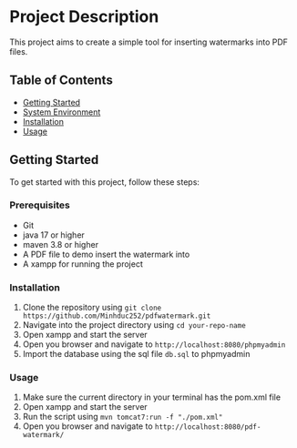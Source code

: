 
# Project Description

This project aims to create a simple tool for inserting watermarks into PDF files.

## Table of Contents

* [Getting Started](#getting-started)
* [System Environment](#prerequisites)
* [Installation](#installation)
* [Usage](#usage)

## Getting Started

To get started with this project, follow these steps:

### Prerequisites

* Git
* java 17 or higher
* maven 3.8 or higher
* A PDF file to demo insert the watermark into
* A xampp for running the project

### Installation

1. Clone the repository using `git clone https://github.com/Minhduc252/pdfwatermark.git`
2. Navigate into the project directory using `cd your-repo-name`
3. Open xampp and start the server
4. Open you browser and navigate to `http://localhost:8080/phpmyadmin`
5. Import the database using the sql file  `db.sql` to phpmyadmin

### Usage

1. Make sure the current directory in your terminal has the pom.xml file
2. Open xampp and start the server
3. Run the script using `mvn tomcat7:run -f "./pom.xml"`
4. Open you browser and navigate to `http://localhost:8080/pdf-watermark/`

